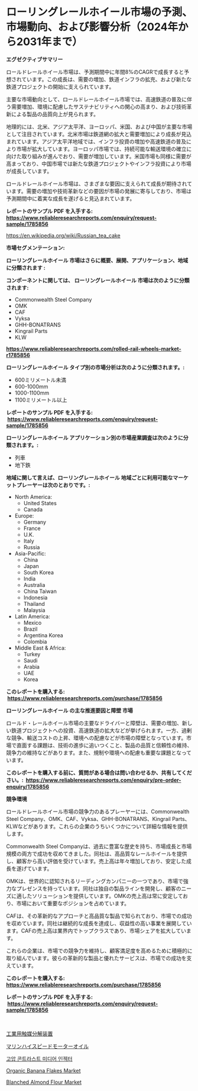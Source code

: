 <p><h1>ローリングレールホイール市場の予測、市場動向、および影響分析（2024年から2031年まで）</h1></p><p><strong>エグゼクティブサマリー</strong></p>
<p><p>ロールドレールホイール市場は、予測期間中に年間8%のCAGRで成長すると予想されています。この成長は、需要の増加、鉄道インフラの拡充、および新たな鉄道プロジェクトの開始に支えられています。</p><p>主要な市場動向として、ロールドレールホイール市場では、高速鉄道の普及に伴う需要増加、環境に配慮したサステナビリティへの関心の高まり、および技術革新による製品の品質向上が見られます。</p><p>地理的には、北米、アジア太平洋、ヨーロッパ、米国、および中国が主要な市場として注目されています。北米市場は鉄道網の拡大と需要増加により成長が見込まれています。アジア太平洋地域では、インフラ投資の増加や高速鉄道の普及により市場が拡大しています。ヨーロッパ市場では、持続可能な輸送環境の確立に向けた取り組みが進んでおり、需要が増加しています。米国市場も同様に需要が高まっており、中国市場では新たな鉄道プロジェクトやインフラ投資により市場が成長しています。</p><p>ロールドレールホイール市場は、さまざまな要因に支えられて成長が期待されています。需要の増加や技術革新などの要因が市場の発展に寄与しており、市場は予測期間中に着実な成長を遂げると見込まれています。</p></p>
<p><strong>レポートのサンプル PDF を入手する: <a href="https://www.reliableresearchreports.com/enquiry/request-sample/1785856">https://www.reliableresearchreports.com/enquiry/request-sample/1785856</a></strong></p>
<p><a href="https://en.wikipedia.org/wiki/Russian_tea_cake">https://en.wikipedia.org/wiki/Russian_tea_cake</a></p>
<p><strong>市場セグメンテーション:</strong></p>
<p><strong> ローリングレールホイール 市場はさらに概要、展開、アプリケーション、地域に分類されます :</strong></p>
<p><strong>コンポーネントに関しては、 ローリングレールホイール 市場は次のように分類されます: &nbsp;</strong></p>
<p><ul><li>Commonwealth Steel Company</li><li>OMK</li><li>CAF</li><li>Vyksa</li><li>GHH-BONATRANS</li><li>Kingrail Parts</li><li>KLW</li></ul></p>
<p><strong><a href="https://www.reliableresearchreports.com/rolled-rail-wheels-market-r1785856">https://www.reliableresearchreports.com/rolled-rail-wheels-market-r1785856</a></strong></p>
<p><strong> ローリングレールホイール タイプ別の市場分析は次のように分類されます。:</strong></p>
<p><ul><li>600ミリメートル未満</li><li>600-1000mm</li><li>1000-1100mm</li><li>1100ミリメートル以上</li></ul></p>
<p><strong>レポートのサンプル PDF を入手する: &nbsp;<a href="https://www.reliableresearchreports.com/enquiry/request-sample/1785856">https://www.reliableresearchreports.com/enquiry/request-sample/1785856</a></strong></p>
<p><strong> ローリングレールホイール アプリケーション別の市場産業調査は次のように分類されます。:</strong></p>
<p><ul><li>列車</li><li>地下鉄</li></ul></p>
<p><strong>地域に関して言えば、ローリングレールホイール 地域ごとに利用可能なマーケットプレーヤーは次のとおりです。:</strong></p>
<p><ul>
    <li>
        North America:
        <ul>
            <li>United States</li>
            <li>Canada</li>
        </ul>
    </li>
    <li>
        Europe:
        <ul>
            <li>Germany</li>
            <li>France</li>
            <li>U.K.</li>
            <li>Italy</li>
            <li>Russia</li>
        </ul>
    </li>
    <li>
        Asia-Pacific:
        <ul>
            <li>China</li>
            <li>Japan</li>
            <li>South Korea</li>
            <li>India</li>
            <li>Australia</li>
            <li>China Taiwan</li>
            <li>Indonesia</li>
            <li>Thailand</li>
            <li>Malaysia</li>
        </ul>
    </li>
    <li>
        Latin America:
        <ul>
            <li>Mexico</li>
            <li>Brazil</li>
            <li>Argentina Korea</li>
            <li>Colombia</li>
        </ul>
    </li>
    <li>
        Middle East & Africa:
        <ul>
            <li>Turkey</li>
            <li>Saudi</li>
            <li>Arabia</li>
            <li>UAE</li>
            <li>Korea</li>
        </ul>
    </li>
    </ul></p>
<p><strong>このレポートを購入する: &nbsp;<a href="https://www.reliableresearchreports.com/purchase/1785856">https://www.reliableresearchreports.com/purchase/1785856</a></strong></p>
<p><strong>ローリングレールホイール の主な推進要因と障壁 市場</strong></p>
<p><p>ロールド・レールホイール市場の主要なドライバーと障壁は、需要の増加、新しい鉄道プロジェクトへの投資、高速鉄道の拡大などが挙げられます。一方、過剰な競争、輸送コストの上昇、環境への配慮などが市場の障壁となっています。市場で直面する課題は、技術の進歩に追いつくこと、製品の品質と信頼性の維持、競争力の維持などがあります。また、規制や環境への配慮も重要な課題となっています。</p></p>
<p><strong>このレポートを購入する前に、質問がある場合は問い合わせるか、共有してください。:&nbsp; <a href="https://www.reliableresearchreports.com/enquiry/pre-order-enquiry/1785856">https://www.reliableresearchreports.com/enquiry/pre-order-enquiry/1785856</a></strong></p>
<p><strong>競争環境</strong></p>
<p><p>ロールドレールホイール市場の競争力のあるプレーヤーには、Commonwealth Steel Company、OMK、CAF、Vyksa、GHH-BONATRANS、Kingrail Parts、KLWなどがあります。これらの企業のうちいくつかについて詳細な情報を提供します。</p><p>Commonwealth Steel Companyは、過去に豊富な歴史を持ち、市場成長と市場規模の両方で成功を収めてきました。同社は、高品質なレールホイールを提供し、顧客から高い評価を受けています。売上高は年々増加しており、安定した成長を遂げています。</p><p>OMKは、世界的に認知されるリーディングカンパニーの一つであり、市場で強力なプレゼンスを持っています。同社は独自の製品ラインを開発し、顧客のニーズに適したソリューションを提供しています。OMKの売上高は常に安定しており、市場において重要なポジションを占めています。</p><p>CAFは、その革新的なアプローチと高品質な製品で知られており、市場での成功を収めています。同社は継続的な成長を達成し、収益性の高い事業を展開しています。CAFの売上高は業界内でトップクラスであり、市場シェアを拡大しています。</p><p>これらの企業は、市場での競争力を維持し、顧客満足度を高めるために積極的に取り組んでいます。彼らの革新的な製品と優れたサービスは、市場での成功を支えています。</p></p>
<p><strong>このレポートを購入する: &nbsp; <a href="https://www.reliableresearchreports.com/purchase/1785856">https://www.reliableresearchreports.com/purchase/1785856</a></strong></p>
<p><strong>レポートのサンプル PDF を入手する: &nbsp;<a href="https://www.reliableresearchreports.com/enquiry/request-sample/1785856">https://www.reliableresearchreports.com/enquiry/request-sample/1785856</a></strong><strong></strong></p>
<p>&nbsp;</p>
<p><p><a href="https://github.com/DanykaKilback/Market-Research-Report-List-1/blob/main/9585517153095.md">工業用触媒分解装置</a></p><p><a href="https://github.com/mohamedbakry57/Market-Research-Report-List-4/blob/main/3835922153096.md">マリンハイスピードモーターオイル</a></p><p><a href="https://github.com/hzumrdvas204296/Market-Research-Report-List-2/blob/main/1041378163545.md">고압 콘트라스트 미디어 인젝터</a></p><p><a href="https://github.com/LitzyGulgowski2023/Market-Research-Report-List-1/blob/main/organic-banana-flakes-market.md">Organic Banana Flakes Market</a></p><p><a href="https://github.com/Sinjinluong3e0awx2m195k76/Market-Research-Report-List-3/blob/main/blanched-almond-flour-market.md">Blanched Almond Flour Market</a></p></p>